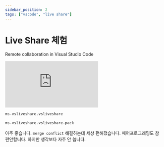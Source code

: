 ```yaml
---
sidebar_position: 2
tags: ["vscode", "live share"]
---
```


# Live Share 체험

Remote collaboration in Visual Studio Code

<iframe class="codepen" src="https://www.youtube.com/embed/A2ceblXTBBc" title="YouTube video player" frameborder="0" allow="accelerometer; autoplay; clipboard-write; encrypted-media; gyroscope; picture-in-picture; web-share" allowfullscreen></iframe>

```txt
ms-vsliveshare.vsliveshare
```

```txt
ms-vsliveshare.vsliveshare-pack
```

아주 좋습니다. `merge conflict` 해결하는데 세상 편해졌습니다. 페어프로그래밍도 참 편안합니다. 하지만 생각보다 자주 안 씁니다.
